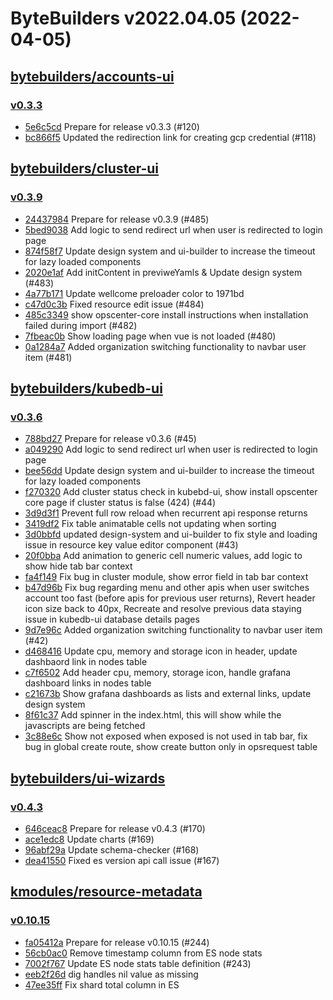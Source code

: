 # ByteBuilders v2022.04.05 (2022-04-05)


## [bytebuilders/accounts-ui](https://github.com/bytebuilders/accounts-ui)

### [v0.3.3](https://github.com/bytebuilders/accounts-ui/releases/tag/v0.3.3)

- [5e6c5cd](https://github.com/bytebuilders/accounts-ui/commit/5e6c5cd) Prepare for release v0.3.3 (#120)
- [bc866f5](https://github.com/bytebuilders/accounts-ui/commit/bc866f5) Updated the redirection link for creating gcp credential (#118)



## [bytebuilders/cluster-ui](https://github.com/bytebuilders/cluster-ui)

### [v0.3.9](https://github.com/bytebuilders/cluster-ui/releases/tag/v0.3.9)

- [24437984](https://github.com/bytebuilders/cluster-ui/commit/24437984) Prepare for release v0.3.9 (#485)
- [5bed9038](https://github.com/bytebuilders/cluster-ui/commit/5bed9038) Add logic to send redirect url when user is redirected to login page
- [874f58f7](https://github.com/bytebuilders/cluster-ui/commit/874f58f7) Update design system and ui-builder to increase the timeout for lazy loaded components
- [2020e1af](https://github.com/bytebuilders/cluster-ui/commit/2020e1af) Add initContent in previweYamls & Update design system (#483)
- [4a77b171](https://github.com/bytebuilders/cluster-ui/commit/4a77b171) Update wellcome preloader color to 1971bd
- [c47d0c3b](https://github.com/bytebuilders/cluster-ui/commit/c47d0c3b) Fixed resource edit issue (#484)
- [485c3349](https://github.com/bytebuilders/cluster-ui/commit/485c3349) show opscenter-core install instructions when installation failed during import (#482)
- [7fbeac0b](https://github.com/bytebuilders/cluster-ui/commit/7fbeac0b) Show loading page when vue is not loaded (#480)
- [0a1284a7](https://github.com/bytebuilders/cluster-ui/commit/0a1284a7) Added organization switching functionality to navbar user item (#481)



## [bytebuilders/kubedb-ui](https://github.com/bytebuilders/kubedb-ui)

### [v0.3.6](https://github.com/bytebuilders/kubedb-ui/releases/tag/v0.3.6)

- [788bd27](https://github.com/bytebuilders/kubedb-ui/commit/788bd27) Prepare for release v0.3.6 (#45)
- [a049290](https://github.com/bytebuilders/kubedb-ui/commit/a049290) Add logic to send redirect url when user is redirected to login page
- [bee56dd](https://github.com/bytebuilders/kubedb-ui/commit/bee56dd) Update design system and ui-builder to increase the timeout for lazy loaded components
- [f270320](https://github.com/bytebuilders/kubedb-ui/commit/f270320) Add cluster status check in kubebd-ui, show install opscenter core page if cluster status is false (424) (#44)
- [3d9d3f1](https://github.com/bytebuilders/kubedb-ui/commit/3d9d3f1) Prevent full row reload when recurrent api response returns
- [3419df2](https://github.com/bytebuilders/kubedb-ui/commit/3419df2) Fix table animatable cells not updating when sorting
- [3d0bbfd](https://github.com/bytebuilders/kubedb-ui/commit/3d0bbfd) updated design-system and ui-builder to fix style and loading issue in resource key value editor component (#43)
- [20f0bba](https://github.com/bytebuilders/kubedb-ui/commit/20f0bba) Add animation to generic cell numeric values, add logic to show hide tab bar context
- [fa4f149](https://github.com/bytebuilders/kubedb-ui/commit/fa4f149) Fix bug in cluster module, show error field in tab bar context
- [b47d96b](https://github.com/bytebuilders/kubedb-ui/commit/b47d96b) Fix bug regarding menu and other apis when user switches account too fast (before apis for previous user returns), Revert header icon size back to 40px, Recreate and resolve previous data staying issue in kubedb-ui database details pages
- [9d7e96c](https://github.com/bytebuilders/kubedb-ui/commit/9d7e96c) Added organization switching functionality to navbar user item (#42)
- [d468416](https://github.com/bytebuilders/kubedb-ui/commit/d468416) Update cpu, memory and storage icon in header, update dashbaord link in nodes table
- [c7f6502](https://github.com/bytebuilders/kubedb-ui/commit/c7f6502) Add header cpu, memory, storage icon, handle grafana dashboard links in nodes table
- [c21673b](https://github.com/bytebuilders/kubedb-ui/commit/c21673b) Show grafana dashboards as lists and  external links, update design system
- [8f61c37](https://github.com/bytebuilders/kubedb-ui/commit/8f61c37) Add spinner in the index.html, this will show while the javascripts are being fetched
- [3c88e6c](https://github.com/bytebuilders/kubedb-ui/commit/3c88e6c) Show not exposed when exposed is not used in tab bar, fix bug in global create route, show create button only in opsrequest table



## [bytebuilders/ui-wizards](https://github.com/bytebuilders/ui-wizards)

### [v0.4.3](https://github.com/bytebuilders/ui-wizards/releases/tag/v0.4.3)

- [646ceac8](https://github.com/bytebuilders/ui-wizards/commit/646ceac8) Prepare for release v0.4.3 (#170)
- [ace1edc8](https://github.com/bytebuilders/ui-wizards/commit/ace1edc8) Update charts (#169)
- [96abf29a](https://github.com/bytebuilders/ui-wizards/commit/96abf29a) Update schema-checker (#168)
- [dea41550](https://github.com/bytebuilders/ui-wizards/commit/dea41550) Fixed es version api call issue (#167)



## [kmodules/resource-metadata](https://github.com/kmodules/resource-metadata)

### [v0.10.15](https://github.com/kmodules/resource-metadata/releases/tag/v0.10.15)

- [fa05412a](https://github.com/kmodules/resource-metadata/commit/fa05412a) Prepare for release v0.10.15 (#244)
- [56cb0ac0](https://github.com/kmodules/resource-metadata/commit/56cb0ac0) Remove timestamp column from ES node stats
- [7002f767](https://github.com/kmodules/resource-metadata/commit/7002f767) Update ES node stats table definition (#243)
- [eeb2f26d](https://github.com/kmodules/resource-metadata/commit/eeb2f26d) dig handles nil value as missing
- [47ee35ff](https://github.com/kmodules/resource-metadata/commit/47ee35ff) Fix shard total column in ES



